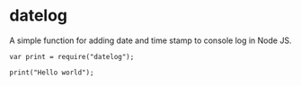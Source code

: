 ﻿datelog
=======

A simple function for adding date and time stamp to console log in Node JS.

```
var print = require("datelog");

print("Hello world");
```

